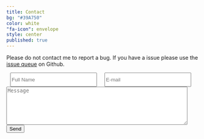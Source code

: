 ```yaml
---
title: Contact
bg: "#39A750"
color: white
"fa-icon": envelope
style: center
published: true
---
```


Please do not contact me to report a bug. If you have a issue please use the [issue queue](https://github.com/darol100/lazydubuntu/issues) on Github.

<div class="col-sm-12  well">
  <form method="POST" action="//forms.brace.io/{{site.data.setting.email}}">
    <input placeholder="Full Name" type="text" name="name" required style=" width: 45%;   float: left;   margin-left:10px; margin-right:10px; height:37px;">
    <input placeholder="E-mail" type="email" name="_replyto" required style=" width: 45%;   float: left;   margin-left:10px; margin-right:10px; height:37px;"><br />
    <textarea placeholder="Message" name="message" required style=" height: 100px;  width: 94%;"></textarea>
    <input type="submit" value="Send">
  </form>
</div>
